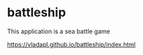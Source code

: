 # battleship
This application is a sea battle game


https://vladapl.github.io/battleship/index.html
